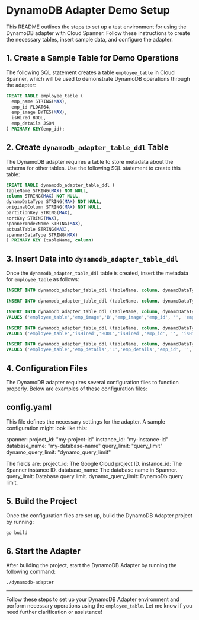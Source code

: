 # DynamoDB Adapter Demo Setup

This README outlines the steps to set up a test environment for
using the DynamoDB adapter with Cloud Spanner.
Follow these instructions to create the necessary tables,
insert sample data, and configure the adapter.

## 1. Create a Sample Table for Demo Operations

The following SQL statement creates a table `employee_table` in Cloud Spanner,
which will be used to demonstrate DynamoDB operations through the adapter:

```sql
CREATE TABLE employee_table (
  emp_name STRING(MAX),
  emp_id FLOAT64,
  emp_image BYTES(MAX),
  isHired BOOL,
  emp_details JSON
) PRIMARY KEY(emp_id);
```

## 2. Create `dynamodb_adapter_table_ddl` Table

The DynamoDB adapter requires a table to store metadata about
the schema for other tables.
Use the following SQL statement to create this table:

```sql
CREATE TABLE dynamodb_adapter_table_ddl (
tableName STRING(MAX) NOT NULL,
column STRING(MAX) NOT NULL,
dynamoDataType STRING(MAX) NOT NULL,
originalColumn STRING(MAX) NOT NULL,
partitionKey STRING(MAX),
sortKey STRING(MAX),
spannerIndexName STRING(MAX),
actualTable STRING(MAX),
spannerDataType STRING(MAX)
) PRIMARY KEY (tableName, column)
```

## 3. Insert Data into `dynamodb_adapter_table_ddl`

Once the `dynamodb_adapter_table_ddl` table is created,
insert the metadata for `employee_table` as follows:

```sql
INSERT INTO dynamodb_adapter_table_ddl (tableName, column, dynamoDataType, originalColumn, partitionKey,sortKey, spannerIndexName, actualTable, spannerDataType) VALUES ('employee_table','emp_name','S','emp_name','emp_id', '', 'emp_name', 'employee_table','STRING(MAX)');

INSERT INTO dynamodb_adapter_table_ddl (tableName, column, dynamoDataType, originalColumn, partitionKey,sortKey, spannerIndexName, actualTable, spannerDataType) VALUES ('employee_table','emp_id','N','emp_id','emp_id', '', 'emp_id', 'employee_table','FLOAT64');

INSERT INTO dynamodb_adapter_table_ddl (tableName, column, dynamoDataType, originalColumn, partitionKey,sortKey, spannerIndexName, actualTable, spannerDataType)
VALUES ('employee_table','emp_image','B','emp_image','emp_id', '', 'emp_image', 'employee_table','BYTES(MAX)');

INSERT INTO dynamodb_adapter_table_ddl (tableName, column, dynamoDataType, originalColumn, partitionKey,sortKey, spannerIndexName, actualTable, spannerDataType)
VALUES ('employee_table','isHired','BOOL','isHired','emp_id', '', 'isHired', 'employee_table','BOOL');

INSERT INTO dynamodb_adapter_table_ddl (tableName, column, dynamoDataType, originalColumn, partitionKey,sortKey, spannerIndexName, actualTable, spannerDataType)
VALUES ('employee_table','emp_details','L','emp_details','emp_id', '', 'emp_details', 'employee_table','JSON');
```

## 4. Configuration Files

The DynamoDB adapter requires several configuration files to function properly.
Below are examples of these configuration files:

## config.yaml

This file defines the necessary settings for the adapter.
A sample configuration might look like this:

spanner:
        project_id: "my-project-id"
        instance_id: "my-instance-id"
        database_name: "my-database-name"
        query_limit: "query_limit"
        dynamo_query_limit: "dynamo_query_limit"

The fields are:
project_id: The Google Cloud project ID.
instance_id: The Spanner instance ID.
database_name: The database name in Spanner.
query_limit: Database query limit.
dynamo_query_limit: DynamoDb query limit.

## 5. Build the Project

Once the configuration files are set up,
build the DynamoDB Adapter project by running:

```bash
go build
```

## 6. Start the Adapter

After building the project, start the DynamoDB Adapter by running the following command:

```bash
./dynamodb-adapter
```

---

Follow these steps to set up your DynamoDB Adapter environment
and perform necessary operations using the `employee_table`.
Let me know if you need further clarification or assistance!
